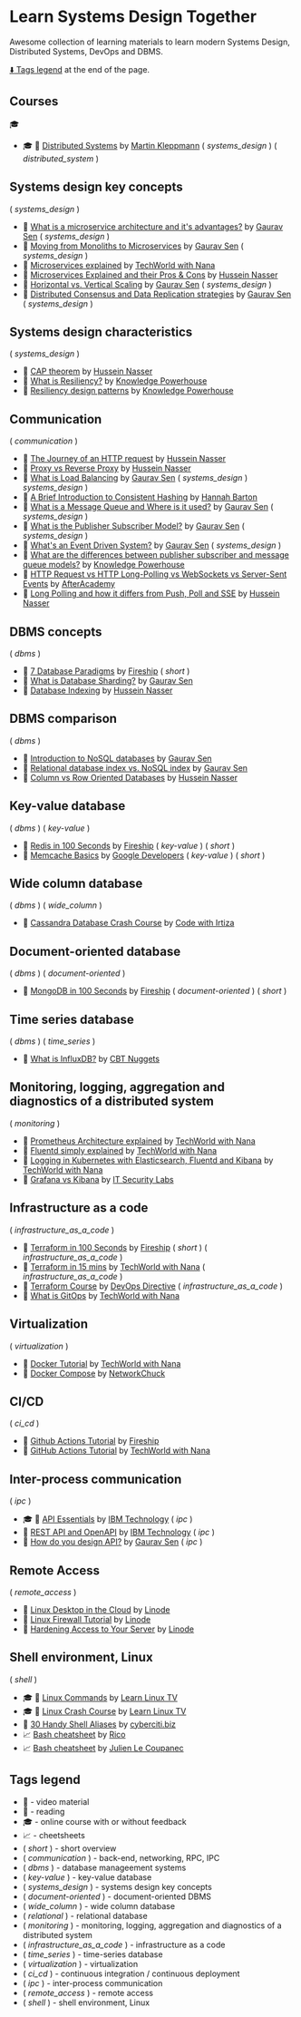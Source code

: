 # Learn Systems Design Together

Awesome collection of learning materials to learn modern Systems Design, Distributed Systems, DevOps and DBMS.

[:arrow_down: Tags legend](#tags-legend) at the end of the page.

<!-- - :movie_camera: []() by []() -->

## Courses

:mortar_board:

- :mortar_board: :movie_camera:  [Distributed Systems](https://www.youtube.com/playlist?list=PLeKd45zvjcDFUEv_ohr_HdUFe97RItdiB) by [Martin Kleppmann](https://www.youtube.com/channel/UClB4KPy5LkJj1t3SgYVtMOQ/videos) ( _systems_design_ ) ( _distributed_system_ )

## Systems design key concepts

( _systems_design_ )

- :movie_camera: [What is a microservice architecture and it's advantages?](https://www.youtube.com/watch?v=qYhRvH9tJKw) by [Gaurav Sen](https://www.youtube.com/c/GauravSensei/videos) ( _systems_design_ )
- :movie_camera: [Moving from Monoliths to Microservices](https://www.youtube.com/watch?v=rckfN7xFig0) by [Gaurav Sen](https://www.youtube.com/c/GauravSensei/videos) ( _systems_design_ )
- :movie_camera: [Microservices explained](https://www.youtube.com/watch?v=rv4LlmLmVWk) by [TechWorld with Nana](https://www.youtube.com/c/TechWorldwithNana/videos)
- :movie_camera: [Microservices Explained and their Pros & Cons](https://www.youtube.com/watch?v=T-m7ZFxeg1A) by [Hussein Nasser](https://www.youtube.com/c/HusseinNasser-software-engineering/videos)
- :movie_camera: [Horizontal vs. Vertical Scaling](https://www.youtube.com/watch?v=xpDnVSmNFX0) by [Gaurav Sen](https://www.youtube.com/c/GauravSensei/videos) ( _systems_design_ )
- :movie_camera: [Distributed Consensus and Data Replication strategies](https://www.youtube.com/watch?v=GeGxgmPTe4c) by [Gaurav Sen](https://www.youtube.com/c/GauravSensei/videos) ( _systems_design_ )

## Systems design characteristics

( _systems_design_ )

- :movie_camera: [CAP theorem](https://www.youtube.com/watch?v=KmGy3sU6Xw8) by [Hussein Nasser](https://www.youtube.com/c/HusseinNasser-software-engineering/videos)
- :movie_camera: [What is Resiliency?](https://www.youtube.com/watch?v=NIy9HMRlpjQ) by [Knowledge Powerhouse](https://www.youtube.com/channel/UC27-kZjEVZmon1rQ3Qk_AyQ/videos)
- :movie_camera: [Resiliency design patterns](https://www.youtube.com/watch?v=xdYBB3-5aEU) by [Knowledge Powerhouse](https://www.youtube.com/channel/UC27-kZjEVZmon1rQ3Qk_AyQ/videos)

## Communication

( _communication_ )

- :movie_camera: [The Journey of an HTTP request](https://www.youtube.com/watch?v=K2qV6VpfR7I) by [Hussein Nasser](https://www.youtube.com/c/HusseinNasser-software-engineering/videos)
- :movie_camera: [Proxy vs Reverse Proxy](https://www.youtube.com/watch?v=SqqrOspasag) by [Hussein Nasser](https://www.youtube.com/c/HusseinNasser-software-engineering/videos)
- :movie_camera: [What is Load Balancing](https://www.youtube.com/watch?v=K0Ta65OqQkY) by [Gaurav Sen](https://www.youtube.com/c/GauravSensei/videos) ( _systems_design_ )
_systems_design_ )
- :movie_camera: [A Brief Introduction to Consistent Hashing](https://www.youtube.com/watch?v=tHEyzVbl4bg) by [Hannah Barton](https://www.youtube.com/channel/UCs9KZhtpBMuKkS_My8CuxGg/videos)
- :movie_camera: [What is a Message Queue and Where is it used?](https://www.youtube.com/watch?v=oUJbuFMyBDk) by [Gaurav Sen](https://www.youtube.com/c/GauravSensei/videos) ( _systems_design_ )
- :movie_camera: [What is the Publisher Subscriber Model?](https://www.youtube.com/watch?v=FMhbR_kQeHw) by [Gaurav Sen](https://www.youtube.com/c/GauravSensei/videos) ( _systems_design_ )
- :movie_camera: [What's an Event Driven System?](https://www.youtube.com/watch?v=rJHTK2TfZ1I) by [Gaurav Sen](https://www.youtube.com/c/GauravSensei/videos) ( _systems_design_ )
- :movie_camera: [What are the differences between publisher subscriber and message queue models?](https://www.youtube.com/watch?v=PT-FO_6wdZM) by [Knowledge Powerhouse](https://www.youtube.com/channel/UC27-kZjEVZmon1rQ3Qk_AyQ/videos)
- :movie_camera: [HTTP Request vs HTTP Long-Polling vs WebSockets vs Server-Sent Events](https://www.youtube.com/watch?v=k56H0DHqu5Y) by [AfterAcademy](https://www.youtube.com/c/AfterAcademy/videos)
- :movie_camera: [Long Polling and how it differs from Push, Poll and SSE](https://www.youtube.com/watch?v=J0okraIFPJ0) by [Hussein Nasser](https://www.youtube.com/c/HusseinNasser-software-engineering/videos)

## DBMS concepts

( _dbms_ )

- :movie_camera: [7 Database Paradigms](https://www.youtube.com/watch?v=W2Z7fbCLSTw) by [Fireship](https://www.youtube.com/c/Fireship) ( _short_ )
- :movie_camera: [What is Database Sharding?](https://www.youtube.com/watch?v=5faMjKuB9bc) by [Gaurav Sen](https://www.youtube.com/c/GauravSensei/videos)
- :movie_camera: [Database Indexing](https://www.youtube.com/watch?v=-qNSXK7s7_w) by [Hussein Nasser](https://www.youtube.com/c/HusseinNasser-software-engineering/videos)

## DBMS comparison

( _dbms_ )

- :movie_camera: [Introduction to NoSQL databases](https://www.youtube.com/watch?v=xQnIN9bW0og) by [Gaurav Sen](https://www.youtube.com/c/GauravSensei/videos)
- :movie_camera: [Relational database index vs. NoSQL index](https://www.youtube.com/watch?v=mTNkqMDCasI) by [Gaurav Sen](https://www.youtube.com/c/GauravSensei/videos)
- :movie_camera: [Column vs Row Oriented Databases](https://www.youtube.com/watch?v=Vw1fCeD06YI) by [Hussein Nasser](https://www.youtube.com/c/HusseinNasser-software-engineering/videos)

## Key-value database

( _dbms_ ) ( _key-value_ )

- :movie_camera: [Redis in 100 Seconds](https://www.youtube.com/watch?v=G1rOthIU-uo) by [Fireship](https://www.youtube.com/c/Fireship) ( _key-value_ ) ( _short_ )
- :movie_camera: [Memcache Basics](https://www.youtube.com/watch?v=TGl81wr8lz8) by [Google Developers](https://www.youtube.com/googlecode) ( _key-value_ ) ( _short_ )

## Wide column database

( _dbms_ ) ( _wide_column_ )

- :movie_camera: [Cassandra Database Crash Course](https://www.youtube.com/watch?v=KZsVSfQVU4I) by [Code with Irtiza](https://www.youtube.com/channel/UCDankIVMXJEkhtjv5yLSN4g/videos)

## Document-oriented database

( _dbms_ ) ( _document-oriented_ )

- :movie_camera: [MongoDB in 100 Seconds](https://www.youtube.com/watch?v=-bt_y4Loofg) by [Fireship](https://www.youtube.com/c/Fireship) ( _document-oriented_ ) ( _short_ )

## Time series database

( _dbms_ ) ( _time_series_ )

- :movie_camera: [What is InfluxDB?](https://www.youtube.com/watch?v=qye_c4_pWQ4) by [CBT Nuggets](https://www.youtube.com/c/cbtnuggets/videos)

## Monitoring, logging, aggregation and diagnostics of a distributed system

( _monitoring_ )

- :movie_camera: [Prometheus Architecture explained](https://www.youtube.com/watch?v=mLPg49b33sA) by [TechWorld with Nana](https://www.youtube.com/c/TechWorldwithNana/videos)
- :movie_camera: [Fluentd simply explained](https://www.youtube.com/watch?v=5ofsNyHZwWE) by [TechWorld with Nana](https://www.youtube.com/c/TechWorldwithNana/videos)
- :movie_camera: [Logging in Kubernetes with Elasticsearch, Fluentd and Kibana](https://www.youtube.com/watch?v=I5c8Pfg2tys) by [TechWorld with Nana](https://www.youtube.com/c/TechWorldwithNana/videos)
- :movie_camera: [Grafana vs Kibana](https://www.youtube.com/watch?v=xXmOmFyN3Hs) by [IT Security Labs](https://www.youtube.com/c/ITSecurityLabs/videos)

## Infrastructure as a code

( _infrastructure_as_a_code_ )

- :movie_camera: [Terraform in 100 Seconds](https://www.youtube.com/watch?v=tomUWcQ0P3k) by [Fireship](https://www.youtube.com/c/Fireship) ( _short_ ) ( _infrastructure_as_a_code_ )
- :movie_camera: [Terraform in 15 mins](https://www.youtube.com/watch?v=l5k1ai_GBDE) by [TechWorld with Nana](https://www.youtube.com/c/TechWorldwithNana/videos) ( _infrastructure_as_a_code_ )
- :movie_camera: [Terraform Course](https://www.youtube.com/watch?v=7xngnjfIlK4) by [DevOps Directive](https://www.youtube.com/c/DevOpsDirective/playlists) ( _infrastructure_as_a_code_ )
- :movie_camera: [What is GitOps](https://www.youtube.com/watch?v=f5EpcWp0THw) by [TechWorld with Nana](https://www.youtube.com/c/TechWorldwithNana/videos)

## Virtualization

( _virtualization_ )

- :movie_camera: [Docker Tutorial](https://www.youtube.com/watch?v=3c-iBn73dDE) by [TechWorld with Nana](https://www.youtube.com/c/TechWorldwithNana/videos)
- :movie_camera: [Docker Compose](https://www.youtube.com/watch?v=DM65_JyGxCo) by [ NetworkChuck ](https://www.youtube.com/c/NetworkChuck/videos)

## CI/CD

( _ci_cd_ )

- :movie_camera: [Github Actions Tutorial](https://www.youtube.com/watch?v=eB0nUzAI7M8) by [Fireship](https://www.youtube.com/c/Fireship)
- :movie_camera: [GitHub Actions Tutorial](https://www.youtube.com/watch?v=R8_veQiYBjI) by [TechWorld with Nana](https://www.youtube.com/c/TechWorldwithNana/videos)

## Inter-process communication

( _ipc_ )

- :mortar_board: :movie_camera: [API Essentials](https://www.youtube.com/playlist?list=PLOspHqNVtKAAAq9pHWlEiRUVcYMCcu4X0) by [IBM Technology](https://www.youtube.com/c/IBMTechnology/playlists) ( _ipc_ )
- :movie_camera: [REST API and OpenAPI](https://www.youtube.com/watch?v=pRS9LRBgjYg) by [IBM Technology](https://www.youtube.com/c/IBMTechnology/playlists) ( _ipc_ )
- :movie_camera: [How do you design API?](https://www.youtube.com/watch?v=_YlYuNMTCc8) by [Gaurav Sen](https://www.youtube.com/c/GauravSensei/videos) ( _ipc_ )

## Remote Access

( _remote_access_ )

- :movie_camera: [Linux Desktop in the Cloud](https://www.youtube.com/watch?v=633OWaW3cyo) by [Linode](https://www.youtube.com/c/linode/videos)
- :movie_camera: [Linux Firewall Tutorial](https://www.youtube.com/watch?v=XtRXm4FFK7Q) by [Linode](https://www.youtube.com/c/linode/videos)
- :movie_camera: [Hardening Access to Your Server](https://www.youtube.com/watch?v=eeaFoZlSq6I) by [Linode](https://www.youtube.com/c/linode/videos)

## Shell environment, Linux

( _shell_ )

- :mortar_board: :movie_camera: [Linux Commands](https://www.youtube.com/playlist?list=PLT98CRl2KxKHaKA9-4_I38sLzK134p4GJ) by [Learn Linux TV](https://www.youtube.com/c/LearnLinuxtv/playlists)
- :mortar_board: :movie_camera: [Linux Crash Course](https://www.youtube.com/playlist?list=PLT98CRl2KxKHKd_tH3ssq0HPrThx2hESW) by [Learn Linux TV](https://www.youtube.com/c/LearnLinuxtv/playlists)
- :page_facing_up: [30 Handy Shell Aliases](https://www.cyberciti.biz/tips/bash-aliases-mac-centos-linux-unix.html) by [cyberciti.biz](https://www.cyberciti.biz/)
- :chart_with_upwards_trend: [Bash cheatsheet](https://devhints.io/bash) by [Rico](https://devhints.io/)
- :chart_with_upwards_trend: [Bash cheatsheet](https://github.com/LeCoupa/awesome-cheatsheets/blob/master/languages/bash.sh) by [Julien Le Coupanec](https://github.com/LeCoupa)

## Tags legend

- :movie_camera: - video material
- :page_facing_up: - reading
- :mortar_board: - online course with or without feedback
- :chart_with_upwards_trend: - cheetsheets
- ( _short_ ) - short overview
- ( _communication_ ) - back-end, networking, RPC, IPC
- ( _dbms_ ) - database manageement systems
- ( _key-value_ ) - key-value database
- ( _systems_design_ ) - systems design key concepts
- ( _document-oriented_ ) - document-oriented DBMS
- ( _wide_column_ ) - wide column database
- ( _relational_ ) - relational database
- ( _monitoring_ ) - monitoring, logging, aggregation and diagnostics of a distributed system
- ( _infrastructure_as_a_code_ ) - infrastructure as a code
- ( _time_series_ ) - time-series database
- ( _virtualization_ ) - virtualization
- ( _ci_cd_ ) - continuous integration / continuous deployment
- ( _ipc_ ) - inter-process communication
- ( _remote_access_ ) - remote access
- ( _shell_ ) - shell environment, Linux
